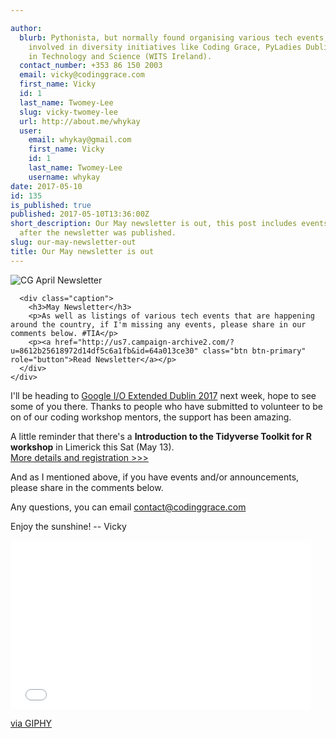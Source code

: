 ```yaml
---

author:
  blurb: Pythonista, but normally found organising various tech events, and now heavily
    involved in diversity initiatives like Coding Grace, PyLadies Dublin, and Women
    in Technology and Science (WITS Ireland).
  contact_number: +353 86 150 2003
  email: vicky@codinggrace.com
  first_name: Vicky
  id: 1
  last_name: Twomey-Lee
  slug: vicky-twomey-lee
  url: http://about.me/whykay
  user:
    email: whykay@gmail.com
    first_name: Vicky
    id: 1
    last_name: Twomey-Lee
    username: whykay
date: 2017-05-10
id: 135
is_published: true
published: 2017-05-10T13:36:00Z
short_description: Our May newsletter is out, this post includes events announced
  after the newsletter was published.
slug: our-may-newsletter-out
title: Our May newsletter is out
---
```


<div class="row">
  <div class="col-sm-6 col-md-12">
    <div class="thumbnail">
         <img src="https://gallery.mailchimp.com/8612b25618972d14df5c6a1fb/images/0c65e06a-1ac8-40c0-a5fe-643e38954831.jpg" alt="CG April Newsletter">

      <div class="caption">
        <h3>May Newsletter</h3>
        <p>As well as listings of various tech events that are happening around the country, if I'm missing any events, please share in our comments below. #TIA</p>
        <p><a href="http://us7.campaign-archive2.com/?u=8612b25618972d14df5c6a1fb&id=64a013ce30" class="btn btn-primary" role="button">Read Newsletter</a></p>
      </div>
    </div>
  </div>
</div>

I'll be heading to <a href="https://events.withgoogle.com/io-dublin/">Google I/O Extended Dublin 2017</a> next week, hope to see some of you there. Thanks to people who have submitted to volunteer to be on of our coding workshop mentors, the support has been amazing. 

<div class="well">
  <span class="glyphicon glyphicon-hand-right" aria-hidden="true"></span> A little reminder that there's a <strong>Introduction to the Tidyverse Toolkit for R workshop</strong> in Limerick this Sat (May 13). <br/>
  <a href="http://www.codinggrace.com/events/limerick-introduction-tidyverse-toolkit-r/87/">More details and registration >>></a>
</div>

And as I mentioned above, if you have events and/or announcements, please share in the comments below.

Any questions, you can email <a href="mailto:contact@codinggrace.com">contact@codinggrace.com</a> 

Enjoy the sunshine! -- Vicky

<iframe src="//giphy.com/embed/JHCcEc9vLvHZS" width="480" height="270" frameBorder="0" class="giphy-embed" allowFullScreen></iframe><p><a href="https://giphy.com/gifs/cat-hat-sunshine-JHCcEc9vLvHZS">via GIPHY</a></p>